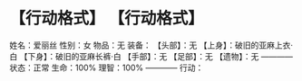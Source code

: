 # 【行动格式】 【行动格式】
姓名：爱丽丝
性别：女
物品：无
装备：
【头部】：无
【上身】：破旧的亚麻上衣·白
【下身】：破旧的亚麻长裤·白
【手部】：无
【足部】：无
【遗物】：无
————
状态：正常
生命：100%
理智：100%
————
行动：